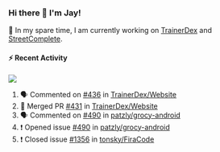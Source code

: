 ### Hi there 👋 I'm Jay!

🔭 In my spare time, I am currently working on [TrainerDex](https://www.github.com/TrainerDex) and [StreetComplete](https://github.com/streetcomplete/StreetComplete).

#### :zap: Recent Activity

[<img src="https://github-readme-stats.vercel.app/api/wakatime?username=TurnrDev&layout=compact&custom_title=Last 7 Days Language Breakdown" />](https://wakatime.com/@TurnrDev)
<br>
<!--START_SECTION:activity-->
1. 🗣 Commented on [#436](https://github.com/TrainerDex/Website/issues/436) in [TrainerDex/Website](https://github.com/TrainerDex/Website)
2. 🎉 Merged PR [#431](https://github.com/TrainerDex/Website/pull/431) in [TrainerDex/Website](https://github.com/TrainerDex/Website)
3. 🗣 Commented on [#490](https://github.com/patzly/grocy-android/issues/490) in [patzly/grocy-android](https://github.com/patzly/grocy-android)
4. ❗️ Opened issue [#490](https://github.com/patzly/grocy-android/issues/490) in [patzly/grocy-android](https://github.com/patzly/grocy-android)
5. ❗️ Closed issue [#1356](https://github.com/tonsky/FiraCode/issues/1356) in [tonsky/FiraCode](https://github.com/tonsky/FiraCode)
<!--END_SECTION:activity-->
